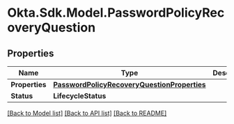 # Okta.Sdk.Model.PasswordPolicyRecoveryQuestion
## Properties

Name | Type | Description | Notes
------------ | ------------- | ------------- | -------------
**Properties** | [**PasswordPolicyRecoveryQuestionProperties**](PasswordPolicyRecoveryQuestionProperties.md) |  | [optional] 
**Status** | **LifecycleStatus** |  | [optional] 

[[Back to Model list]](../README.md#documentation-for-models) [[Back to API list]](../README.md#documentation-for-api-endpoints) [[Back to README]](../README.md)

